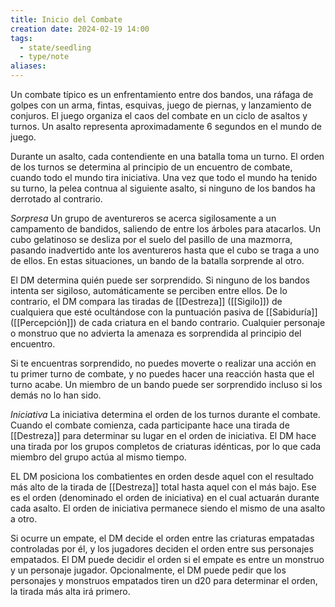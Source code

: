 ```yaml
---
title: Inicio del Combate
creation date: 2024-02-19 14:00
tags:
  - state/seedling
  - type/note
aliases:
---
```

Un combate típico es un enfrentamiento entre dos bandos, una ráfaga de golpes con un arma, fintas, esquivas, juego de piernas, y lanzamiento de conjuros. El juego organiza el caos del combate en un ciclo de asaltos y turnos. Un asalto representa aproximadamente 6 segundos en el mundo de juego.

Durante un asalto, cada contendiente en una batalla toma un turno. El orden de los turnos se determina al principio de un encuentro de combate, cuando todo el mundo tira iniciativa.
Una vez que todo el mundo ha tenido su turno, la pelea contnua al siguiente asalto, si ninguno de los bandos ha derrotado al contrario.

*Sorpresa*
Un grupo de aventureros se acerca sigilosamente a un campamento de bandidos, saliendo de entre los árboles para atacarlos. Un cubo gelatinoso se desliza por el suelo del pasillo de una mazmorra, pasando inadvertido ante los aventureros hasta que el cubo se traga a uno de ellos. En estas situaciones, un bando de la batalla sorprende al otro.

El DM determina quién puede ser sorprendido. Si ninguno de los bandos intenta ser sigiloso, automáticamente se perciben entre ellos. De lo contrario, el DM compara las tiradas de [[Destreza]] ([[Sigilo]]) de cualquiera que esté ocultándose con la puntuación pasiva de [[Sabiduría]] ([[Percepción]]) de cada criatura en el bando contrario. Cualquier personaje o monstruo que no advierta la amenaza es sorprendida al principio del encuentro.

Si te encuentras sorprendido, no puedes moverte o realizar una acción en tu primer turno de combate, y no puedes hacer una reacción hasta que el turno acabe. Un miembro de un bando puede ser sorprendido incluso si los demás no lo han sido. 

*Iniciativa*
La iniciativa determina el orden de los turnos durante el combate. Cuando el combate comienza, cada participante hace una tirada de [[Destreza]] para determinar su lugar en el orden de iniciativa. El DM hace una tirada por los grupos completos de criaturas idénticas, por lo que cada miembro del grupo actúa al mismo tiempo.

EL DM posiciona los combatientes en orden desde aquel con el resultado más alto de la tirada de [[Destreza]] total hasta aquel con el más bajo. Ese es el orden (denominado el orden de iniciativa) en el cual actuarán durante cada asalto. El orden de iniciativa permanece siendo el mismo de una asalto a otro.

Si ocurre un empate, el DM decide el orden entre las criaturas empatadas controladas por él, y los jugadores deciden el orden entre sus personajes empatados. El DM puede decidir el orden si el empate es entre un monstruo y un personaje jugador. 
Opcionalmente, el DM puede pedir que los personajes y monstruos empatados tiren un d20 para determinar el orden, la tirada más alta irá primero.